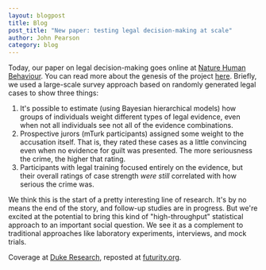 ```yaml
---
layout: blogpost
title: Blog
post_title: "New paper: testing legal decision-making at scale"
author: John Pearson
category: blog
---
```

Today, our paper on legal decision-making goes online at [Nature Human Behaviour](https://www.nature.com/articles/s41562-018-0451-z.epdf?author_access_token=gW_gZL0F4bNCBdSfJdfHqtRgN0jAjWel9jnR3ZoTv0OPcExbUXFEBLmRIJVwmtiNjh9IEH2pkC2Nh_cBrWPkHuJj4keS7hpDBQvmnU20N9jF3OGevYkvLVEkxopzUvo61hticf34wy0yLHXrWmQ-AA%3D%3D). You can read more about the genesis of the project [here](https://socialsciences.nature.com/). Briefly, we used a large-scale survey approach based on randomly generated legal cases to show three things:

1. It's possible to estimate (using Bayesian hierarchical models) how groups of individuals weight different types of legal evidence, even when not all individuals see not all of the evidence combinations. 
2. Prospective jurors (mTurk participants) assigned some weight to the accusation itself. That is, they rated these cases as a little convincing even when no evidence for guilt was presented. The more seriousness the crime, the higher that rating.
3. Participants with legal training focused entirely on the evidence, but their overall ratings of case strength *were still* correlated with how serious the crime was.

We think this is the start of a pretty interesting line of research. It's by no means the end of the story, and follow-up studies are in progress. But we're excited at the potential to bring this kind of "high-throughput" statistical approach to an important social question. We see it as a complement to traditional approaches like laboratory experiments, interviews, and mock trials.

Coverage at [Duke Research](https://today.duke.edu/2018/10/severity-crime-increases-jury%E2%80%99s-belief-guilt), reposted at [futurity.org](https://www.futurity.org/crime-guilt-jurors-judgement-1898862/).
